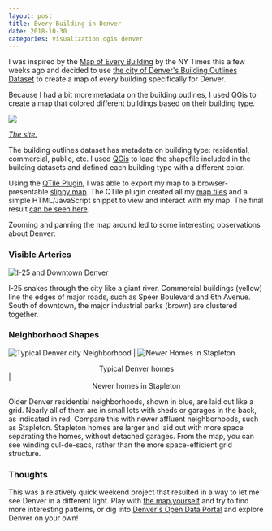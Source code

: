 ```yaml
---
layout: post
title: Every Building in Denver
date: 2018-10-30
categories: visualization qgis denver
---
```


I was inspired by the [Map of Every
Building](https://www.nytimes.com/interactive/2018/10/12/us/map-of-every-building-in-the-united-states.html)
by the NY Times this a few weeks ago and decided to use [the city of Denver's
Building Outlines Dataset](https://www.denvergov.org/opendata/dataset/city-and-county-of-denver-building-outlines-2016)
to create a map of every building specifically for Denver.

Because I had a bit more metadata on the building outlines, I used QGis to
create a map that colored different buildings based on their building type.

![]({{site.url}}/assets/img/posts/2018-10-30-every-building/every-building-denver-1.png)

_[The site.](https://transpose.tech/denver_buildings)_

The building outlines dataset has metadata on building type: residential,
commercial, public, etc. I used
[QGis](https://qgis.org/en/site/forusers/download.html) to load the shapefile
included in the building datasets and defined each building type with a
different color.

Using the [QTile Plugin](https://plugins.qgis.org/plugins/qtiles/), I was able
to export my map to a browser-presentable [slippy
map](https://wiki.openstreetmap.org/wiki/Slippy_Map). The QTile plugin created
all my [map tiles](https://wiki.openstreetmap.org/wiki/Tiles) and a simple
HTML/JavaScript snippet to view and interact with my map. The final result
[can be seen here](https://datacolorado.org/denver_buildings).

Zooming and panning the map around led to some interesting observations about Denver:

### Visible Arteries

![I-25 and Downtown Denver]({{site.url}}/assets/img/posts/2018-10-30-every-building/i25.png)

I-25 snakes through the city like a giant river. Commercial buildings (yellow)
line the edges of major roads, such as Speer Boulevard and 6th Avenue. South of
downtown, the major industrial parks (brown) are clustered together.

### Neighborhood Shapes

![Typical Denver city Neighborhood]({{site.url}}/assets/img/posts/2018-10-30-every-building/typical-denver-neighborhood.png) | ![Newer Homes in Stapleton]({{site.url}}/assets/img/posts/2018-10-30-every-building/stapleton.png)
<center>Typical Denver homes</center> | <center>Newer homes in Stapleton</center>

Older Denver residential neighborhoods, shown in blue, are laid out like a grid.
Nearly all of them are in small lots with sheds or garages in the back, as
indicated in red. Compare this with newer affluent neighborhoods, such as
Stapleton. Stapleton homes are larger and laid out with more space separating
the homes, without detached garages. From the map, you can see winding
cul-de-sacs, rather than the more space-efficient grid structure.


### Thoughts

This was a relatively quick weekend project that resulted in a way to let me see
Denver in a different light. Play with [the map
yourself](https://datacolorado.org/denver_buildings) and try to find more
interesting patterns, or dig into [Denver's Open Data
Portal](https://www.denvergov.org/opendata) and explore Denver on your own!


<!--
## Step by Step

Here are the steps I took to create map of buildings in Denver:

- Download a shapefile of
[building outlines](https://www.denvergov.org/opendata/dataset/city-and-county-of-denver-building-outlines-2016)
from Denver's Open Data portal.
You can also use Microsoft's building outline set for the entire country, like the NYtimes did,
or look for a similar dataset from your own city.

- Install [QGis](https://qgis.org/en/site/forusers/download.html).

- Load the shapefile into QGis as a layer.

- Create a _categorical map_ and set the fill color for every `BLDG_TYPE` to a different color.

- Install the [QTile Plugin](https://plugins.qgis.org/plugins/qtiles/).

-->
